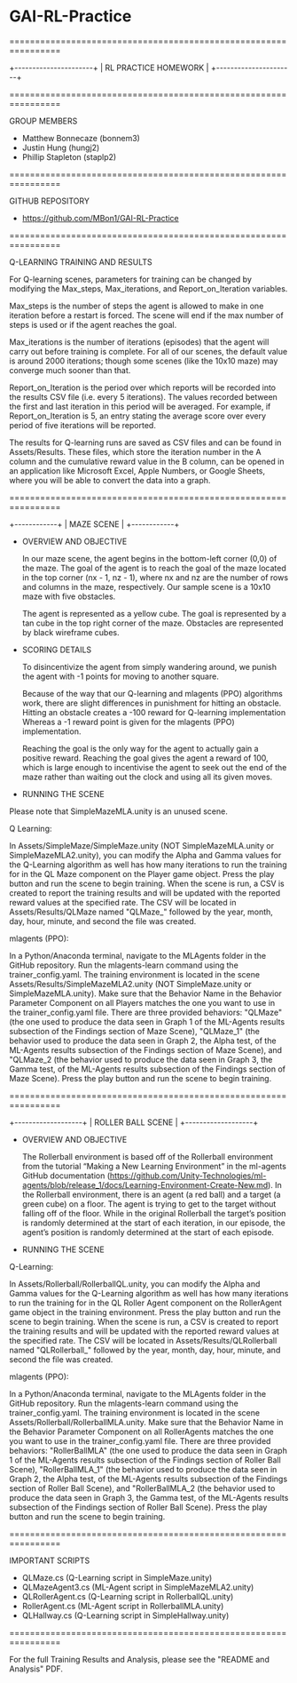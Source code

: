 # GAI-RL-Practice
================================================================

+----------------------+
| RL PRACTICE HOMEWORK |
+----------------------+

================================================================

GROUP MEMBERS

- Matthew Bonnecaze  (bonnem3)
- Justin Hung        (hungj2)
- Phillip Stapleton  (staplp2)

================================================================

GITHUB REPOSITORY

- https://github.com/MBon1/GAI-RL-Practice

================================================================

Q-LEARNING TRAINING AND RESULTS

  For Q-learning scenes, parameters for training can be changed by modifying the Max_steps, Max_iterations, and Report_on_Iteration variables.

  Max_steps is the number of steps the agent is allowed to make in one iteration before a restart is forced. The scene will end if the max number of steps is used or if the agent reaches the goal.

  Max_iterations is the number of iterations (episodes) that the agent will carry out before training is complete. For all of our scenes, the default value is around 2000 iterations; though some scenes (like the 10x10 maze) may converge much sooner than that.

  Report_on_Iteration is the period over which reports will be recorded into the results CSV file (i.e. every 5 iterations). The values recorded between the first and last iteration in this period will be averaged. For example, if Report_on_Iteration is 5, an entry stating the average score over every period of five iterations will be reported.

  The results for Q-learning runs are saved as CSV files and can be found in Assets/Results. These files, which store the iteration number in the A column and the cumulative reward value in the B column, can be opened in an application like Microsoft Excel, Apple Numbers, or Google Sheets, where you will be able to convert the data into a graph.


================================================================

+------------+
| MAZE SCENE |
+------------+

+ OVERVIEW AND OBJECTIVE

  In our maze scene, the agent begins in the bottom-left corner (0,0) of the maze. The goal of the agent is to reach the goal of the maze located in the top corner (nx - 1, nz - 1), where nx and nz are the number of rows and columns in the maze, respectively. Our sample scene is a 10x10 maze with five obstacles.

  The agent is represented as a yellow cube. The goal is represented by a tan cube in the top right corner of the maze. Obstacles are represented by black wireframe cubes.


+ SCORING DETAILS

  To disincentivize the agent from simply wandering around, we punish the agent with -1 points for moving to another square. 

  Because of the way that our Q-learning and mlagents (PPO) algorithms work, there are slight differences in punishment for hitting an obstacle. Hitting an obstacle creates a -100 reward for Q-learning implementation Whereas a -1 reward point is given for the mlagents (PPO) implementation.

  Reaching the goal is the only way for the agent to actually gain a positive reward. Reaching the goal gives the agent a reward of 100, which is large enough to incentivise the agent to seek out the end of the maze rather than waiting out the clock and using all its given moves.


+ RUNNING THE SCENE 

Please note that SimpleMazeMLA.unity is an unused scene.

Q Learning:

  In Assets/SimpleMaze/SimpleMaze.unity (NOT SimpleMazeMLA.unity or SimpleMazeMLA2.unity), you can modify the Alpha and Gamma values for the Q-Learning algorithm as well has how many iterations to run the training for in the QL Maze component on the Player game object. Press the play button and run the scene to begin training. When the scene is run, a CSV is created to report the training results and will be updated with the reported reward values at the specified rate. The CSV will be located in Assets/Results/QLMaze named "QLMaze_" followed by the year, month, day, hour, minute, and second the file was created. 

mlagents (PPO):

  In a Python/Anaconda terminal, navigate to the MLAgents folder in the GitHub repository. Run the mlagents-learn command using the trainer_config.yaml. The training environment is located in the scene Assets/Results/SimpleMazeMLA2.unity (NOT SimpleMaze.unity or SimpleMazeMLA.unity). Make sure that the Behavior Name in the Behavior Parameter Component on all Players matches the one you want to use in the trainer_config.yaml file. There are three provided behaviors: "QLMaze" (the one used to produce the data seen in Graph 1 of the ML-Agents results subsection of the Findings section of Maze Scene), "QLMaze_1" (the behavior used to produce the data seen in Graph 2, the Alpha test, of the ML-Agents results subsection of the Findings section of Maze Scene), and "QLMaze_2 (the behavior used to produce the data seen in Graph 3, the Gamma test, of the ML-Agents results subsection of the Findings section of Maze Scene). Press the play button and run the scene to begin training. 


================================================================

+-------------------+
| ROLLER BALL SCENE |
+-------------------+

+ OVERVIEW AND OBJECTIVE

  The Rollerball environment is based off of the Rollerball environment from the tutorial “Making a New Learning Environment” in the ml-agents GitHub documentation (https://github.com/Unity-Technologies/ml-agents/blob/release_1/docs/Learning-Environment-Create-New.md). In the Rollerball environment, there is an agent (a red ball) and a target (a green cube) on a floor. The agent is trying to get to the target without falling off of the floor. While in the original Rollerball the target’s position is randomly determined at the start of each iteration, in our episode, the agent’s position is randomly determined at the start of each episode.


+ RUNNING THE SCENE

Q-Learning:

  In Assets/Rollerball/RollerballQL.unity, you can modify the Alpha and Gamma values for the Q-Learning algorithm as well has how many iterations to run the training for in the QL Roller Agent component on the RollerAgent game object in the training environment. Press the play button and run the scene to begin training. When the scene is run, a CSV is created to report the training results and will be updated with the reported reward values at the specified rate. The CSV will be located in Assets/Results/QLRollerball named "QLRollerball_" followed by the year, month, day, hour, minute, and second the file was created.

mlagents (PPO):

  In a Python/Anaconda terminal, navigate to the MLAgents folder in the GitHub repository. Run the mlagents-learn command using the trainer_config.yaml. The training environment is located in the scene Assets/Rollerball/RollerballMLA.unity. Make sure that the Behavior Name in the Behavior Parameter Component on all RollerAgents matches the one you want to use in the trainer_config.yaml file. There are three provided behaviors: "RollerBallMLA" (the one used to produce the data seen in Graph 1 of the ML-Agents results subsection of the Findings section of Roller Ball Scene), "RollerBallMLA_1" (the behavior used to produce the data seen in Graph 2, the Alpha test, of the ML-Agents results subsection of the Findings section of Roller Ball Scene), and "RollerBallMLA_2 (the behavior used to produce the data seen in Graph 3, the Gamma test, of the ML-Agents results subsection of the Findings section of Roller Ball Scene). Press the play button and run the scene to begin training. 


================================================================

IMPORTANT SCRIPTS

- QLMaze.cs		  (Q-Learning script in SimpleMaze.unity)
- QLMazeAgent3.cs	  (ML-Agent script in SimpleMazeMLA2.unity)
- QLRollerAgent.cs  (Q-Learning script in RollerballQL.unity)
- RollerAgent.cs	  (ML-Agent script in RollerballMLA.unity)
- QLHallway.cs	  (Q-Learning script in SimpleHallway.unity)

================================================================


For the full Training Results and Analysis, please see the "README and Analysis" PDF.
